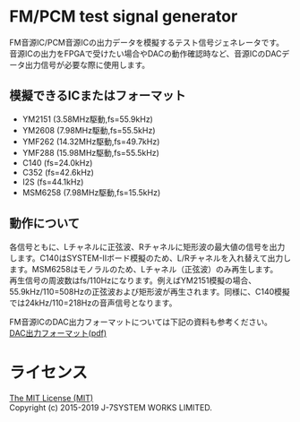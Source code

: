 FM/PCM test signal generator
============================

FM音源IC/PCM音源ICの出力データを模擬するテスト信号ジェネレータです。  
音源ICの出力をFPGAで受けたい場合やDACの動作確認時など、音源ICのDACデータ出力信号が必要な際に使用します。  

模擬できるICまたはフォーマット
----------------------------
- YM2151 (3.58MHz駆動,fs=55.9kHz)
- YM2608 (7.98MHz駆動,fs=55.5kHz)
- YMF262 (14.32MHz駆動,fs=49.7kHz)
- YMF288 (15.98MHz駆動,fs=55.5kHz)
- C140 (fs=24.0kHz)
- C352 (fs=42.6kHz)
- I2S (fs=44.1kHz)
- MSM6258 (7.98MHz駆動,fs=15.5kHz)

動作について
-----------
各信号ともに、Lチャネルに正弦波、Rチャネルに矩形波の最大値の信号を出力します。C140はSYSTEM-IIボード模擬のため、L/Rチャネルを入れ替えて出力します。MSM6258はモノラルのため、Lチャネル（正弦波）のみ再生します。  
再生信号の周波数はfs/110Hzになります。例えばYM2151模擬の場合、55.9kHz/110=508Hzの正弦波および矩形波が再生されます。同様に、C140模擬では24kHz/110=218Hzの音声信号となります。

FM音源ICのDAC出力フォーマットについては下記の資料も参考ください。  
[DAC出力フォーマット(pdf)](https://raw.githubusercontent.com/osafune/fm_test_siggen/doc/fmdac_output_format.pdf)


ライセンス
=========
[The MIT License (MIT)](https://opensource.org/licenses/MIT)  
Copyright (c) 2015-2019 J-7SYSTEM WORKS LIMITED.
